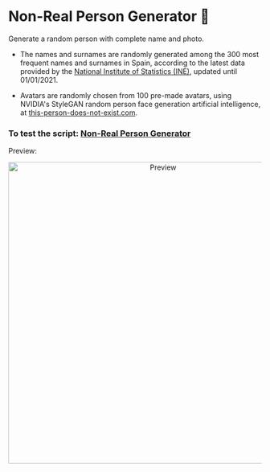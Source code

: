 # Non-Real Person Generator 👤
Generate a random person with complete name and photo.
- The names and surnames are randomly generated among the 300 most frequent names and surnames in Spain, according to the latest data provided by the [National Institute of Statistics (INE)](https://www.ine.es/), updated until 01/01/2021.

- Avatars are randomly chosen from 100 pre-made avatars, using NVIDIA's StyleGAN random person face generation artificial intelligence, at [this-person-does-not-exist.com](https://this-person-does-not-exist.com/en).

### To test the script: [Non-Real Person Generator](https://albertoroldandev.github.io/non-real-person-generator)
Preview:
<p align="center">
<img src="preview.jpg"
  alt="Preview"
  width="600">
</p>
